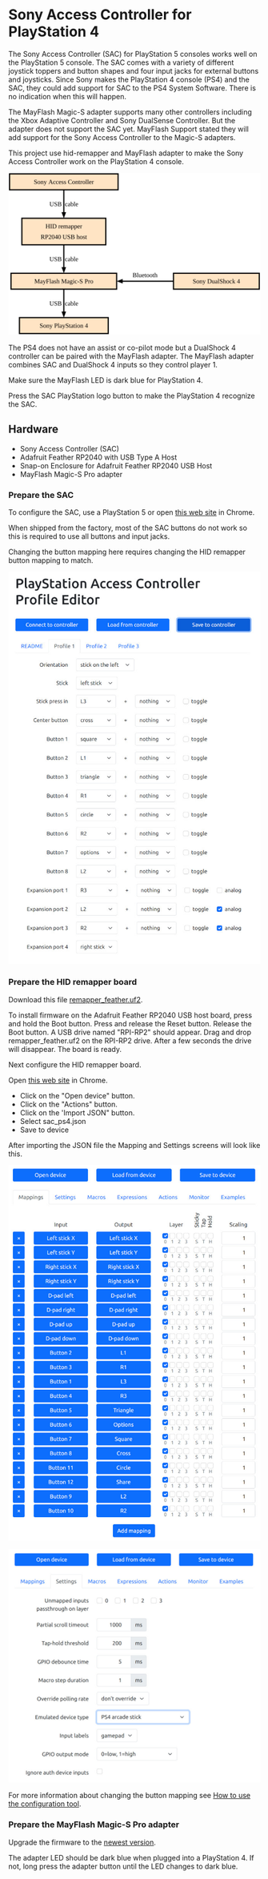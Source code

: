 # Sony Access Controller for PlayStation 4

The Sony Access Controller (SAC) for PlayStation 5 consoles works well on the
PlayStation 5 console. The SAC comes with a variety of different joystick
toppers and button shapes and four input jacks for external buttons and
joysticks. Since Sony makes the PlayStation 4 console (PS4) and the SAC, they
could add support for SAC to the PS4 System Software. There is no indication
when this will happen.

The MayFlash Magic-S adapter supports many other controllers including the Xbox
Adaptive Controller and Sony DualSense Controller. But the adapter does not
support the SAC yet. MayFlash Support stated they will add support for the Sony
Access Controller to the Magic-S adapters.

This project use hid-remapper and MayFlash adapter to make the Sony Access
Controller work on the PlayStation 4 console.

<kbd><img alt="Block diagram showing a SAC and a DS4 connected to a PlayStation 4 using a MayFlash adapter" src="./images/sac_hid-remapper_mayflash.svg"></kbd>

The PS4 does not have an assist or co-pilot mode but a DualShock 4 controller
can be paired with the MayFlash adapter. The MayFlash adapter combines SAC
and DualShock 4 inputs so they control player 1.

Make sure the MayFlash LED is dark blue for PlayStation 4.

Press the SAC PlayStation logo button to make the PlayStation 4 recognize the
SAC.

## Hardware

* Sony Access Controller (SAC)
* Adafruit Feather RP2040 with USB Type A Host
* Snap-on Enclosure for Adafruit Feather RP2040 USB Host
* MayFlash Magic-S Pro adapter

### Prepare the SAC

To configure the SAC, use a PlayStation 5 or open [this web
site](https://www.jfedor.org/ps-access/) in Chrome.

When shipped from the factory, most of the SAC buttons do not work so this is
required to use all buttons and input jacks.

Changing the button mapping here requires changing the HID remapper button
mapping to match.

<kbd><img alt="Sony Access Controller Profile" src="./images/Sony_Access_Controller_Profile.jpg"></kbd>

### Prepare the HID remapper board

Download this file [remapper_feather.uf2](https://github.com/jfedor2/hid-remapper/releases/latest/download/remapper_feather.uf2).

To install firmware on the Adafruit Feather RP2040 USB host board, press and
hold the Boot button. Press and release the Reset button. Release the Boot
button. A USB drive named "RPI-RP2" should appear. Drag and drop
remapper_feather.uf2 on the RPI-RP2 drive. After a few seconds the drive will
disappear. The board is ready.

Next configure the HID remapper board.

Open [this web site](https://www.jfedor.org/hid-remapper-config/) in Chrome.

* Click on the "Open device" button.
* Click on the "Actions" button.
* Click on the 'Import JSON" button.
* Select sac_ps4.json
* Save to device

After importing the JSON file the Mapping and Settings screens will look
like this.

<kbd><img alt="SAC to PS4 Mapping" src="./images/SAC_to_PS4_Mapping.jpg"></kbd>

<kbd><img alt="SAC to PS4 Settings" src="./images/SAC_to_PS4_Settings.jpg"></kbd>

For more information about changing the button mapping see
[How to use the configuration tool](https://github.com/jfedor2/hid-remapper#how-to-use-the-configuration-tool).

### Prepare the MayFlash Magic-S Pro adapter

Upgrade the firmware to the [newest version](https://www.mayflash.com/FAQ/3.html).

The adapter LED should be dark blue when plugged into a PlayStation 4. If not,
long press the adapter button until the LED changes to dark blue.
